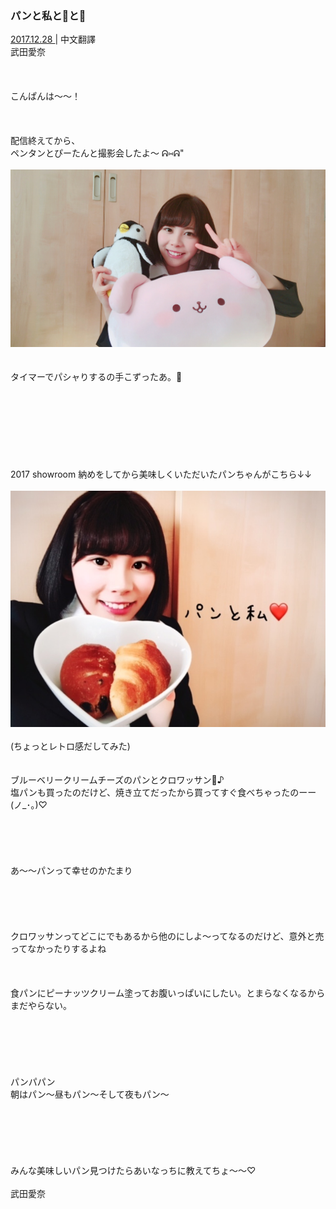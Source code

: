 ### パンと私と🐧と🐰
<a target="_blank" rel="noreferrer noopener" href="http://blog.nanabunnonijyuuni.com/s/n227/diary/detail/89?ima=3050&cd=blog">2017.12.28 </a>| 中文翻譯<a target="_blank" rel="noreferrer noopener" href=""></a><br>
武田愛奈<br><br><br><br>
こんぱんは〜〜！<br><br><br><br>
配信終えてから、<br>
ペンタンとぴーたんと撮影会したよ〜 ᕱ⑅︎ᕱ"<br><br>
<img src="../../../../../Album/Backup/Blog/Aina/Dec2017/20171228_2_Blog_Aina_1.jpg"><br><br><br>
タイマーでパシャりするの手こずったあ。🐧<br><br><br><br><br><br><br><br><br>
2017 showroom 納めをしてから美味しくいただいたパンちゃんがこちら↓↓<br><br>
<img src="../../../../../Album/Backup/Blog/Aina/Dec2017/20171228_2_Blog_Aina_2.jpg"><br><br>
(ちょっとレトロ感だしてみた)<br><br><br>
ブルーベリークリームチーズのパンとクロワッサン🥐♪<br>
塩パンも買ったのだけど、焼き立てだったから買ってすぐ食べちゃったのーー(ノ_･｡)♡︎<br><br><br><br><br><br>
あ〜〜パンって幸せのかたまり<br><br><br><br><br><br>
クロワッサンってどこにでもあるから他のにしよ〜ってなるのだけど、意外と売ってなかったりするよね<br><br><br><br>
食パンにピーナッツクリーム塗ってお腹いっぱいにしたい。とまらなくなるからまだやらない。<br><br><br><br><br><br><br>
パンパパン<br>
朝はパン〜昼もパン〜そして夜もパン〜<br><br><br><br><br><br><br>
みんな美味しいパン見つけたらあいなっちに教えてちょ〜〜♡<br><br>
武田愛奈
